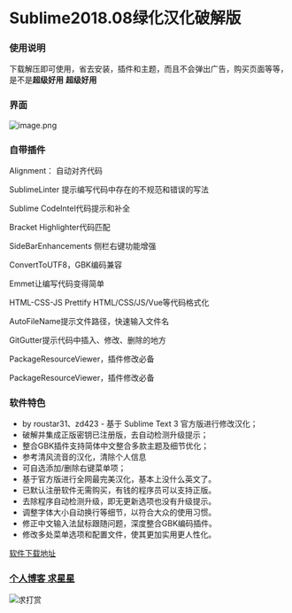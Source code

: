 # Sublime2018.08绿化汉化破解版
### 使用说明

下载解压即可使用，省去安装，插件和主题，而且不会弹出广告，购买页面等等，是不是**超级好用** **超级好用**

### 界面
![image.png](https://upload-images.jianshu.io/upload_images/6206911-7f1a0bc925f063d2.png?imageMogr2/auto-orient/strip%7CimageView2/2/w/1240)
### 自带插件

Alignment： 自动对齐代码

SublimeLinter 提示编写代码中存在的不规范和错误的写法

Sublime CodeIntel代码提示和补全

Bracket Highlighter代码匹配

SideBarEnhancements 侧栏右键功能增强

ConvertToUTF8，GBK编码兼容

Emmet让编写代码变得简单

HTML-CSS-JS Prettify HTML/CSS/JS/Vue等代码格式化

AutoFileName提示文件路径，快速输入文件名

GitGutter提示代码中插入、修改、删除的地方

PackageResourceViewer，插件修改必备

PackageResourceViewer，插件修改必备

### 软件特色

 - by roustar31、zd423 - 基于 Sublime Text 3 官方版进行修改汉化；
 - 破解并集成正版密钥已注册版，去自动检测升级提示；
 - 整合GBK插件支持简体中文整合多款主题及细节优化；
 - 参考清风流音的汉化，清除个人信息
 - 可自选添加/删除右键菜单项；
 - 基于官方版进行全网最完美汉化，基本上没什么英文了。
 - 已默认注册软件无需购买，有钱的程序员可以支持正版。
 - 去除程序自动检测升级，即无更新选项也没有升级提示。
 - 调整字体大小自动换行等细节，以符合大众的使用习惯。 
 - 修正中文输入法鼠标跟随问题，深度整合GBK编码插件。 
 - 修改多处菜单选项和配置文件，使其更加实用更人性化。

[软件下载地址](https://gitee.com/qqlcx5/sublime)

### [个人博客 求星星](https://github.com/qqlcx5/blog)
![求打赏](https://i.loli.net/2019/03/08/5c82816bb3178.jpg)

